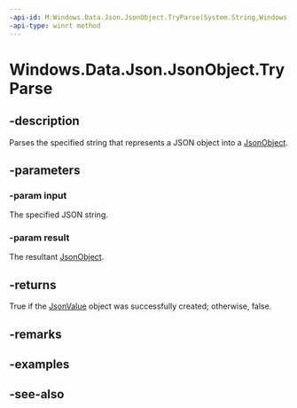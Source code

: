 ----api-id: M:Windows.Data.Json.JsonObject.TryParse(System.String,Windows.Data.Json.JsonObject@)
-api-type: winrt method
---<!-- Method syntaxpublic bool TryParse(System.String input, Windows.Data.Json.JsonObject result)--># Windows.Data.Json.JsonObject.TryParse## -descriptionParses the specified string that represents a JSON object into a [JsonObject](jsonobject.md).## -parameters### -param inputThe specified JSON string.### -param resultThe resultant [JsonObject](jsonobject.md).## -returnsTrue if the [JsonValue](jsonvalue.md) object was successfully created; otherwise, false.## -remarks## -examples## -see-also